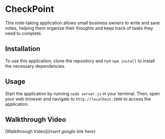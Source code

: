 # CheckPoint

This note-taking application allows small business owners to write and save notes, helping them organize their thoughts and keep track of tasks they need to complete.

## Installation

To use this application, clone the repository and run `npm install` to install the necessary dependencies.

## Usage

Start the application by running `node server.js` in your terminal. Then, open your web browser and navigate to `http://localhost:3000` to access the application.

## Walkthrough Video
[Walkthrough Video](*insert google link here*)